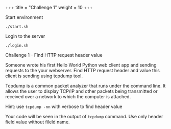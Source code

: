 +++
title = "Challenge 1"
weight = 10
+++


Start environment

```
./start.sh
```

Login to the server

```
./login.sh
```

Challenge 1 - Find HTTP request header value

Someone wrote his first Hello World Python web client app and sending requests to the your webserver.
Find HTTP request header and value this client is sending using tcpdump tool.

Tcpdump is a common packet analyzer that runs under the command line. It allows the user to display TCP/IP and other packets being transmitted or received over a network to which the computer is attached. 


Hint: use `tcpdump -nn` with verbose to find header value

Your code will be seen in the output of `tcpdump` command. Use only header field value without fileld name.